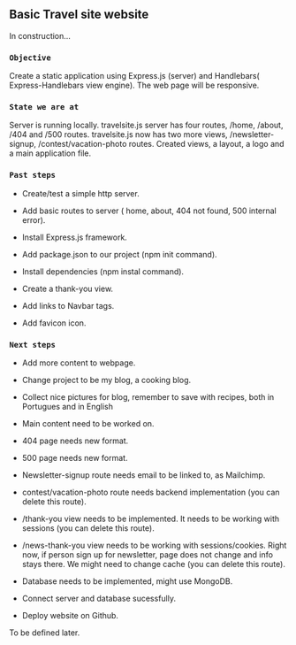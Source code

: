 
## Basic Travel site website

In construction... 

### `Objective`

Create a static application using Express.js (server) and Handlebars( Express-Handlebars view engine).
The web page will be responsive. 

### `State we are at`

Server is running locally.
travelsite.js server has four routes, /home, /about, /404 and /500 routes. 
travelsite.js now has two more views, /newsletter-signup, /contest/vacation-photo routes.
Created views, a layout, a logo and a main application file.

### `Past steps`

- Create/test a simple http server.

- Add basic routes to server ( home, about, 404 not found, 500 internal error).

- Install Express.js framework.

- Add package.json to our project (npm init command).

- Install dependencies (npm instal command).

- Create a thank-you view.

- Add links to Navbar <a> tags.

- Add favicon icon.


### `Next steps`

- Add more content to webpage. 

- Change project to be my blog, a cooking blog. 

- Collect nice pictures for blog, remember to save with recipes, both in Portugues and in English

- Main content need to be worked on.

- 404 page needs new format.

- 500 page needs new format.

- Newsletter-signup route needs email to be linked to, as Mailchimp.

- contest/vacation-photo route needs backend implementation (you can delete this route).

- /thank-you view needs to be implemented. It needs to be working with sessions (you can delete this route). 

- /news-thank-you view needs to be working with sessions/cookies. Right now, if person sign up for newsletter, page does not change and info stays there. We might need to change cache (you can delete this route).

- Database needs to be implemented, might use MongoDB.

- Connect server and database sucessfully.

- Deploy website on Github.

To be defined later.

